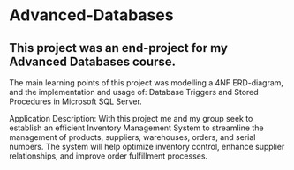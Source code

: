 # Advanced-Databases
This project was an end-project for my Advanced Databases course.
----------------------------------------------------------------------------

The main learning points of this project was modelling a 4NF ERD-diagram, and the implementation and usage of: Database Triggers and Stored Procedures in Microsoft SQL Server.

Application Description: 
With this project me and my group seek to establish an efficient Inventory Management System to streamline the management of products, suppliers, warehouses, orders, and serial numbers. The system will help optimize inventory control, enhance supplier relationships, and improve order fulfillment processes. 


